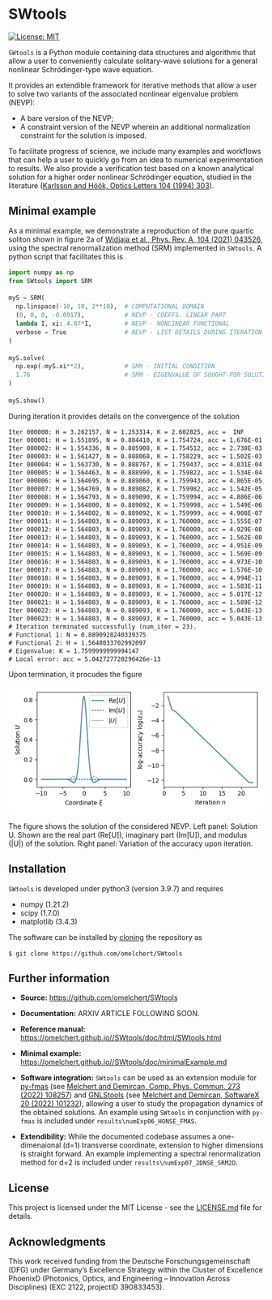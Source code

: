 # SWtools 

[![License: MIT](https://img.shields.io/badge/License-MIT-green.svg)](https://opensource.org/licenses/MIT)

`SWtools` is a Python module containing data structures and algorithms that
allow a user to conveniently calculate solitary-wave solutions for a general
nonlinear Schrödinger-type wave equation.

It provides an extendible framework for iterative methods that allow a user to
solve two variants of the associated nonlinear eigenvalue problem (NEVP):

* A bare version of the NEVP;
* A constraint version of the NEVP wherein an additional normalization constraint for the solution is imposed.

To facilitate progress of science, we include many examples and workflows that
can help a user to quickly go from an idea to numerical experimentation to
results. We also provide a verification test based on a known analytical
solution for a higher order nonlinear Schrödinger equation, studied in the
literature ([Karlsson and Höök, Optics Letters 104 (1994)
303](https://doi.org/10.1364/NLGWP.1993.TuB.15)).


## Minimal example

As a minimal example, we demonstrate a reproduction of the pure quartic soliton
shown in figure 2a of [Widjaja et al., Phys. Rev. A, 104 (2021)
043526](https://doi.org/10.1103/PhysRevA.104.043526), using the spectral
renormalization method (SRM) implemented in `SWtools`. A python script that
facilitates this is

```Python
import numpy as np
from SWtools import SRM

myS = SRM(
  np.linspace(-10, 10, 2**10),  # COMPUTATIONAL DOMAIN
  (0, 0, 0, -0.0917),           # NEVP - COEFFS. LINEAR PART
  lambda I, xi: 4.07*I,         # NEVP - NONLINEAR FUNCTIONAL
  verbose = True                # NEVP - LIST DETAILS DURING ITERATION
)

myS.solve(
  np.exp(-myS.xi**2),           # SRM - INITIAL CONDITION
  1.76                          # SRM - EIGENVALUE OF SOUGHT-FOR SOLUTION
)

myS.show()
```

During iteration it provides details on the convergence of the solution 

```
Iter 000000: H = 3.262157, N = 1.253314, K = 2.602825, acc =  INF
Iter 000001: H = 1.551895, N = 0.884410, K = 1.754724, acc = 1.676E-01
Iter 000002: H = 1.554336, N = 0.885908, K = 1.754512, acc = 2.738E-03
Iter 000003: H = 1.561427, N = 0.888068, K = 1.758229, acc = 1.502E-03
Iter 000004: H = 1.563730, N = 0.888767, K = 1.759437, acc = 4.831E-04
Iter 000005: H = 1.564463, N = 0.888990, K = 1.759822, acc = 1.534E-04
Iter 000006: H = 1.564695, N = 0.889060, K = 1.759943, acc = 4.865E-05
Iter 000007: H = 1.564769, N = 0.889082, K = 1.759982, acc = 1.542E-05
Iter 000008: H = 1.564793, N = 0.889090, K = 1.759994, acc = 4.886E-06
Iter 000009: H = 1.564800, N = 0.889092, K = 1.759998, acc = 1.549E-06
Iter 000010: H = 1.564802, N = 0.889092, K = 1.759999, acc = 4.908E-07
Iter 000011: H = 1.564803, N = 0.889093, K = 1.760000, acc = 1.555E-07
Iter 000012: H = 1.564803, N = 0.889093, K = 1.760000, acc = 4.929E-08
Iter 000013: H = 1.564803, N = 0.889093, K = 1.760000, acc = 1.562E-08
Iter 000014: H = 1.564803, N = 0.889093, K = 1.760000, acc = 4.951E-09
Iter 000015: H = 1.564803, N = 0.889093, K = 1.760000, acc = 1.569E-09
Iter 000016: H = 1.564803, N = 0.889093, K = 1.760000, acc = 4.973E-10
Iter 000017: H = 1.564803, N = 0.889093, K = 1.760000, acc = 1.576E-10
Iter 000018: H = 1.564803, N = 0.889093, K = 1.760000, acc = 4.994E-11
Iter 000019: H = 1.564803, N = 0.889093, K = 1.760000, acc = 1.583E-11
Iter 000020: H = 1.564803, N = 0.889093, K = 1.760000, acc = 5.017E-12
Iter 000021: H = 1.564803, N = 0.889093, K = 1.760000, acc = 1.589E-12
Iter 000022: H = 1.564803, N = 0.889093, K = 1.760000, acc = 5.043E-13
Iter 000023: H = 1.564803, N = 0.889093, K = 1.760000, acc = 5.043E-13
# Iteration terminated successfully (num_iter = 23).
# Functional 1: N = 0.8890928240339375
# Functional 2: H = 1.5648033702992097
# Eigenvalue: K = 1.7599999999994147
# Local error: acc = 5.042727720296426e-13
```

Upon termination, it procudes the figure

![alt text](https://github.com/omelchert/SWtools/blob/main/results/numExp08_minimalExample/fig_minimalExample_v1.png)

The figure shows the solution of the considered NEVP.  Left panel: Solution U.
Shown are the real part (Re[U]), imaginary part (Im[U]), and modulus (|U|) of
the solution.  Right panel: Variation of the accuracy upon iteration.


## Installation 

`SWtools` is developed under python3 (version 3.9.7) and requires

* numpy (1.21.2)
* scipy (1.7.0)
* matplotlib (3.4.3)

The software can be installed by
[cloning](https://help.github.com/en/github/creating-cloning-and-archiving-repositories/cloning-a-repository)
the repository as

``$ git clone https://github.com/omelchert/SWtools``


## Further information

- **Source:** <https://github.com/omelchert/SWtools>

- **Documentation:** ARXIV ARTICLE FOLLOWING SOON.

- **Reference manual:** <https://omelchert.github.io//SWtools/doc/html/SWtools.html>

- **Minimal example:** <https://omelchert.github.io//SWtools/doc/minimalExample.md>

- **Software integration:** `SWtools` can be used as an extension module for
  [py-fmas](https://doi.org/10.17632/7s2cv9kjfs.1) (see [Melchert and Demircan,
  Comp. Phys. Commun. 273 (2022)
  108257](https://doi.org/10.1016/j.cpc.2021.108257)) and
  [GNLStools](https://github.com/ElsevierSoftwareX/SOFTX-D-22-00165) (see
  [Melchert and Demircan, SoftwareX 20 (2022)
  101232](https://doi.org/10.1016/j.softx.2022.101232)), allowing a user to
  study the propagation dynamics of the obtained solutions. An example using
  `SWtools` in conjunction with `py-fmas` is included under
  `results\numExp06_HONSE_FMAS`.

- **Extendibility:** While the documented codebase assumes a one-dimenaional
  (d=1) transverse coordinate, extension to higher dimensions is straight
  forward. An example implementing a spectral renormalization method for d=2 is
  included under `results\numExp07_2DNSE_SRM2D`. 


## License 

This project is licensed under the MIT License - see the
[LICENSE.md](LICENSE.md) file for details.


## Acknowledgments

This work received funding from the Deutsche Forschungsgemeinschaft  (DFG)
under Germany’s Excellence Strategy within the Cluster of Excellence PhoenixD
(Photonics, Optics, and Engineering – Innovation Across Disciplines) (EXC 2122,
projectID 390833453).
